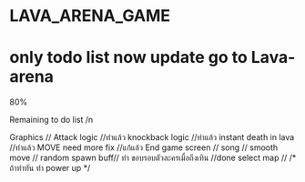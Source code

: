 # LAVA_ARENA_GAME
# only todo list now update go to Lava-arena


80%

Remaining to do list /n

Graphics //
Attack logic //ทำแล้ว
knockback logic //ทำแล้ว
instant death in lava //ทำแล้ว
MOVE need more fix //แก้แล้ว
End game screen //
song //
smooth move //
random spawn buff//
ทำ ขอบรอบตัวละครเมื่อถึงเทิน //done
select map //
/*
ถ้าทำทัน ทำ power up 
*/
